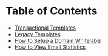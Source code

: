 # Table of Contents

* <a href="/Use Cases/Transactional Templates.md">Transactional Templates</a>
* <a href="/Use Cases/Legacy Templates.md">Legacy Templates</a>
* <a href="/Use Cases/How to Setup a Domain Whitelabel.md">How to Setup a Domain Whitelabel</a>
* <a href="/Use Cases/How to View Email Statistics.md">How to View Email Statistics</a>

